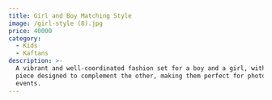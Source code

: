 ```yaml
---
title: Girl and Boy Matching Style
image: /girl-style (8).jpg
price: 40000
category:
  - Kids
  - Kaftans
description: >-
  A vibrant and well-coordinated fashion set for a boy and a girl, with each
  piece designed to complement the other, making them perfect for photos and
  events.
---
```


